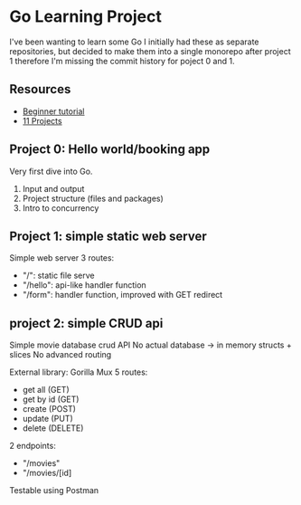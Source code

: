 # Go Learning Project

I've been wanting to learn some Go
I initially had these as separate repositories, but decided to make them into a single monorepo after project 1 therefore I'm missing the commit history for poject 0 and 1.

## Resources

- [Beginner tutorial](https://www.youtube.com/watch?v=yyUHQIec83I)
- [11 Projects](https://www.youtube.com/watch?v=jFfo23yIWac)

## Project 0: Hello world/booking app

Very first dive into Go.

1. Input and output
2. Project structure (files and packages)
3. Intro to concurrency

## Project 1: simple static web server

Simple web server
3 routes:

- "/": static file serve
- "/hello": api-like handler function
- "/form": handler function, improved with GET redirect

## project 2: simple CRUD api

Simple movie database crud API
No actual database -> in memory structs + slices
No advanced routing

External library: Gorilla Mux
5 routes:

- get all (GET)
- get by id (GET)
- create (POST)
- update (PUT)
- delete (DELETE)

2 endpoints:

- "/movies"
- "/movies/[id]

Testable using Postman
